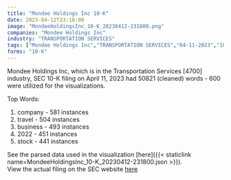 ```yaml
---
title: "Mondee Holdings Inc 10-K"
date: 2023-04-12T23:18:00
image: "MondeeHoldingsInc_10-K_20230412-231800.png"
companies: "Mondee Holdings Inc"
industry: "TRANSPORTATION SERVICES"
tags: ["Mondee Holdings Inc","TRANSPORTATION SERVICES","04-11-2023","10-K"]
forms: "10-K"
---
```

Mondee Holdings Inc, which is in the Transportation Services [4700] industry, SEC 10-K filing on April 11, 2023 had 50821 (cleaned) words - 600 were utilized for the visualizations.

Top Words:
1. company - 581 instances
2. travel - 504 instances
3. business - 493 instances
4. 2022 - 451 instances
5. stock - 441 instances


See the parsed data used in the visualization [here]({{< staticlink name=MondeeHoldingsInc_10-K_20230412-231800.json >}}).  
View the actual filing on the SEC website [here](https://www.sec.gov/Archives/edgar/data/1828852/0001828852-23-000033.txt)